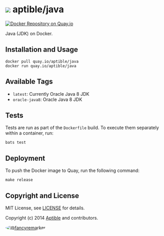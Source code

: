 # ![](https://gravatar.com/avatar/11d3bc4c3163e3d238d558d5c9d98efe?s=64) aptible/java

[![Docker Repository on Quay.io](https://quay.io/repository/aptible/java/status)](https://quay.io/repository/aptible/java)

Java (JDK) on Docker.

## Installation and Usage

    docker pull quay.io/aptible/java
    docker run quay.io/aptible/java

## Available Tags

* `latest`: Currently Oracle Java 8 JDK
* `oracle-java8`: Oracle Java 8 JDK

## Tests

Tests are run as part of the `Dockerfile` build. To execute them separately within a container, run:

    bats test

## Deployment

To push the Docker image to Quay, run the following command:

    make release

## Copyright and License

MIT License, see [LICENSE](LICENSE.md) for details.

Copyright (c) 2014 [Aptible](https://www.aptible.com) and contributors.

[<img src="https://s.gravatar.com/avatar/f7790b867ae619ae0496460aa28c5861?s=60" style="border-radius: 50%;" alt="@fancyremarker" />](https://github.com/fancyremarker)
